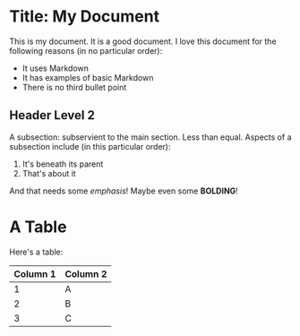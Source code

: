 # Title: My Document #


This is my document. It is a good document. I love this document for the following reasons (in no particular order):

* It uses Markdown
* It has examples of basic Markdown
* There is no third bullet point

## Header Level 2 ## 


A subsection: subservient to the main section. Less than equal. Aspects of a subsection include (in this particular order):

1. It's beneath its parent
2. That's about it

And that needs some *emphasis*! Maybe even some **BOLDING**!

# A Table #


Here's a table:

| Column 1  | Column 2  |
|-----------|-----------|
| 1         | A         |
| 2         | B         |
| 3         | C         |
